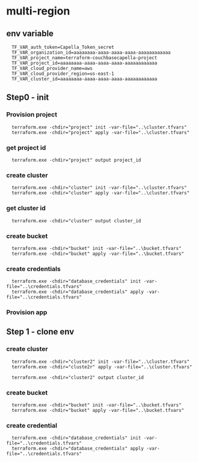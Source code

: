 # multi-region

## env variable

      TF_VAR_auth_token=Capella_Token_secret
      TF_VAR_organization_id=aaaaaaaa-aaaa-aaaa-aaaa-aaaaaaaaaaaa
      TF_VAR_project_name=terraform-couchbasecapella-project
      TF_VAR_project_id=aaaaaaaa-aaaa-aaaa-aaaa-aaaaaaaaaaaa
      TF_VAR_cloud_provider_name=aws
      TF_VAR_cloud_provider_region=us-east-1
      TF_VAR_cluster_id=aaaaaaaa-aaaa-aaaa-aaaa-aaaaaaaaaaaa

## Step0 - init
### Provision project

      terraform.exe -chdir="project" init -var-file="..\cluster.tfvars"
      terraform.exe -chdir="project" apply -var-file="..\cluster.tfvars"

### get project id
      terraform.exe -chdir="project" output project_id

### create cluster
      terraform.exe -chdir="cluster" init -var-file="..\cluster.tfvars"  
      terraform.exe -chdir="cluster" apply -var-file="..\cluster.tfvars"

### get cluster id
      terraform.exe -chdir="cluster" output cluster_id

### create bucket

      terraform.exe -chdir="bucket" init -var-file="..\bucket.tfvars"
      terraform.exe -chdir="bucket" apply -var-file="..\bucket.tfvars" 

### create credentials

      terraform.exe -chdir="database_credentials" init -var-file="..\credentials.tfvars"
      terraform.exe -chdir="database_credentials" apply -var-file="..\credentials.tfvars"

### Provision app


## Step 1 - clone env

### create cluster

      terraform.exe -chdir="cluster2" init -var-file="..\cluster.tfvars"
      terraform.exe -chdir="cluste2r" apply -var-file="..\cluster.tfvars"

      terraform.exe -chdir="cluster2" output cluster_id

### create bucket

      terraform.exe -chdir="bucket" init -var-file="..\bucket.tfvars"
      terraform.exe -chdir="bucket" apply -var-file="..\bucket.tfvars"

### create credential

      terraform.exe -chdir="database_credentials" init -var-file="..\credentials.tfvars"
      terraform.exe -chdir="database_credentials" apply -var-file="..\credentials.tfvars"

